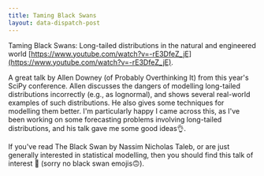 ```yaml
---
title: Taming Black Swans
layout: data-dispatch-post
---
```


Taming Black Swans: Long-tailed distributions in the natural and engineered world
[https://www.youtube.com/watch?v=-rE3DfeZ_jE](https://www.youtube.com/watch?v=-rE3DfeZ_jE).

A great talk by Allen Downey (of Probably Overthinking It) from this year's SciPy conference. Allen discusses the
dangers of modelling long-tailed distributions incorrectly (e.g., as lognormal), and shows several real-world examples
of such distributions. He also gives some techniques for modelling them better. I'm particularly happy I came across
this, as I've been working on some forecasting problems involving long-tailed distributions, and his talk gave me some
good ideas👌.

If you've read The Black Swan by Nassim Nicholas Taleb, or are just generally interested in statistical modelling, then
you should find this talk of interest 🦢 (sorry no black swan emojis🙃).
